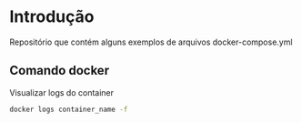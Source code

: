 # Introdução

Repositório que contém alguns exemplos de arquivos docker-compose.yml


## Comando docker


Visualizar logs do container

```sh
docker logs container_name -f
```